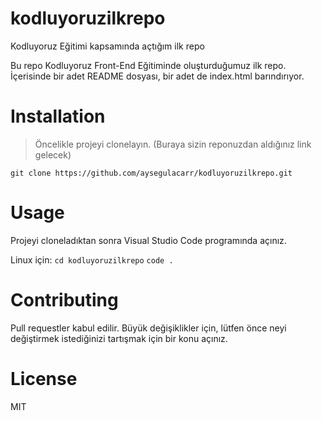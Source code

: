 # kodluyoruzilkrepo
Kodluyoruz Eğitimi kapsamında açtığım ilk repo

Bu repo Kodluyoruz Front-End Eğitiminde oluşturduğumuz ilk repo. İçerisinde bir adet README dosyası, bir adet de index.html barındırıyor.
# Installation
>Öncelikle projeyi clonelayın. (Buraya sizin reponuzdan aldığınız link gelecek)

   `git clone https://github.com/aysegulacarr/kodluyoruzilkrepo.git`

# Usage

Projeyi cloneladıktan sonra Visual Studio Code programında açınız.

Linux için:
   `cd kodluyoruzilkrepo`
   `code .` 

# Contributing
Pull requestler kabul edilir. Büyük değişiklikler için, lütfen önce neyi değiştirmek istediğinizi tartışmak için bir konu açınız.

# License
MIT